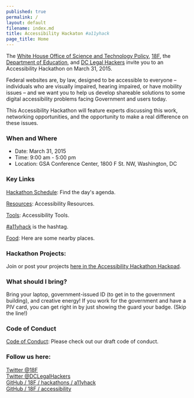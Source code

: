 ```yaml
---
published: true
permalink: /
layout: default
filename: index.md
title: Accessibility Hackaton #a11yhack
page_title: Home
---
```


The [White House Office of Science and Technology Policy](https://www.whitehouse.gov/administration/eop/ostp), [18F](https://18f.gsa.gov/), the [Department of Education](http://www.ed.gov/), and [DC Legal Hackers](http://dclegalhackers.org/) invite you to an Accessibility Hackathon on March 31, 2015.

Federal websites are, by law, designed to be accessible to everyone – individuals who are visually impaired, hearing impaired, or have mobility issues – and we want you to help us develop shareable solutions to some digital accessibility problems facing Government and users today.

This Accessibility Hackathon will feature experts discussing this work, networking opportunities, and the opportunity to make a real difference on these issues.

### When and Where

* Date: March 31, 2015
* Time: 9:00 am - 5:00 pm
* Location: GSA Conference Center, 1800 F St. NW, Washington, DC

### Key Links

[Hackathon Schedule](/a11yhack/schedule): Find the day's agenda.

[Resources](/a11yhack/resources): Accessibility Resources.

[Tools](/a11yhack/tools): Accessibility Tools.

[#a11yhack](https://twitter.com/search?q=%23a11yhack&amp;src=typd) is the hashtag.

[Food](/food): Here are some nearby places.

### Hackathon Projects:

Join or post your projects <a href="https://github.com/18F/hackathons/wiki/">here in the Accessibility Hackathon Hackpad</a>.

### What should I bring?

Bring your laptop, government-issued ID (to get in to the government building), and creative energy! If you work for the government and have a PIV card, you can get right in by just showing the guard your badge. (Skip the line!)

### Code of Conduct

[Code of Conduct](/a11yhack/codeofconduct): Please check out our draft code of conduct.

### Follow us here:

<i class="icon-twitter"></i> <a href="https://twitter.com/18f">Twitter @18F</a><br/><i class="icon-twitter"></i> <a href="https://twitter.com/DCLegalHackers">Twitter @DCLegalHackers</a><br/>
<i class="icon-github2"></i> <a href="https://github.com/18f/hackathons/a11yhack">GitHub / 18F / hackathons / a11yhack</a><br/>
<i class="icon-github2"></i> <a href="https://github.com/18f/accessibility">GitHub / 18F / accessibility</a>
